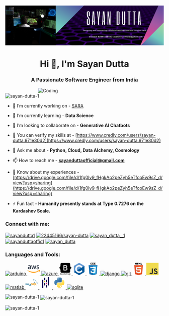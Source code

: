 ![logo](https://github.com/Sayan-Dutta-1/Sayan-Dutta-1/blob/main/Sayan's%20Banner.png)
<h1 align="center">Hi 👋, I'm Sayan Dutta</h1>
<h3 align="center">A Passionate Software Engineer from India</h3>
<img align="right" alt="Coding" width="400" src="https://storage.googleapis.com/gweb-cloudblog-publish/original_images/MLOps_Kloeckner_Hero_Banner_1920x946.gif">


<p align="left"> <img src="https://komarev.com/ghpvc/?username=sayan-dutta-1&label=Profile%20views&color=0e75b6&style=flat" alt="sayan-dutta-1" /> </p>

- 🔭 I’m currently working on - [SARA](https://github.com/Sayan-Dutta-1/SARA---Systematically-Automated-Response-Assistant)

- 🌱 I’m currently learning - **Data Science**

- 👯 I’m looking to collaborate on - **Generative AI Chatbots**

- 📝 You can verify my skills at - [https://www.credly.com/users/sayan-dutta.971e30d2](https://www.credly.com/users/sayan-dutta.971e30d2)

- 💬 Ask me about - **Python, Cloud, Data Alchemy, Cosmology**

- 📫 How to reach me - **sayanduttaofficial@gmail.com**

- 📄 Know about my experiences - [https://drive.google.com/file/d/1fg0Iv9_fHgkAo2peZyh5eTfcoEw9sZ_d/view?usp=sharing](https://drive.google.com/file/d/1fg0Iv9_fHgkAo2peZyh5eTfcoEw9sZ_d/view?usp=sharing)

- ⚡ Fun fact - **Humanity presently stands at Type 0.7276 on the Kardashev Scale.**

<h3 align="left">Connect with me:</h3>
<p align="left">
<a href="https://linkedin.com/in/sayandutta1" target="blank"><img align="center" src="https://raw.githubusercontent.com/rahuldkjain/github-profile-readme-generator/master/src/images/icons/Social/linked-in-alt.svg" alt="sayandutta1" height="30" width="40" /></a>
<a href="https://stackoverflow.com/users/22445166/sayan-dutta" target="blank"><img align="center" src="https://raw.githubusercontent.com/rahuldkjain/github-profile-readme-generator/master/src/images/icons/Social/stack-overflow.svg" alt="22445166/sayan-dutta" height="30" width="40" /></a>
<a href="https://instagram.com/sayan_dutta__1" target="blank"><img align="center" src="https://raw.githubusercontent.com/rahuldkjain/github-profile-readme-generator/master/src/images/icons/Social/instagram.svg" alt="sayan_dutta__1" height="30" width="40" /></a>
<a href="https://www.hackerrank.com/sayanduttaoffic1" target="blank"><img align="center" src="https://raw.githubusercontent.com/rahuldkjain/github-profile-readme-generator/master/src/images/icons/Social/hackerrank.svg" alt="sayanduttaoffic1" height="30" width="40" /></a>
<a href="https://auth.geeksforgeeks.org/user/sayan_dutta" target="blank"><img align="center" src="https://raw.githubusercontent.com/rahuldkjain/github-profile-readme-generator/master/src/images/icons/Social/geeks-for-geeks.svg" alt="sayan_dutta" height="30" width="40" /></a>
</p>

<h3 align="left">Languages and Tools:</h3>
<p align="left"> <a href="https://www.arduino.cc/" target="_blank" rel="noreferrer"> <img src="https://cdn.worldvectorlogo.com/logos/arduino-1.svg" alt="arduino" width="40" height="40"/> </a> <a href="https://aws.amazon.com" target="_blank" rel="noreferrer"> <img src="https://raw.githubusercontent.com/devicons/devicon/master/icons/amazonwebservices/amazonwebservices-original-wordmark.svg" alt="aws" width="40" height="40"/> </a> <a href="https://azure.microsoft.com/en-in/" target="_blank" rel="noreferrer"> <img src="https://www.vectorlogo.zone/logos/microsoft_azure/microsoft_azure-icon.svg" alt="azure" width="40" height="40"/> </a> <a href="https://getbootstrap.com" target="_blank" rel="noreferrer"> <img src="https://raw.githubusercontent.com/devicons/devicon/master/icons/bootstrap/bootstrap-plain-wordmark.svg" alt="bootstrap" width="40" height="40"/> </a> <a href="https://www.cprogramming.com/" target="_blank" rel="noreferrer"> <img src="https://raw.githubusercontent.com/devicons/devicon/master/icons/c/c-original.svg" alt="c" width="40" height="40"/> </a> <a href="https://www.w3schools.com/css/" target="_blank" rel="noreferrer"> <img src="https://raw.githubusercontent.com/devicons/devicon/master/icons/css3/css3-original-wordmark.svg" alt="css3" width="40" height="40"/> </a> <a href="https://www.djangoproject.com/" target="_blank" rel="noreferrer"> <img src="https://cdn.worldvectorlogo.com/logos/django.svg" alt="django" width="40" height="40"/> </a> <a href="https://git-scm.com/" target="_blank" rel="noreferrer"> <img src="https://www.vectorlogo.zone/logos/git-scm/git-scm-icon.svg" alt="git" width="40" height="40"/> </a> <a href="https://www.w3.org/html/" target="_blank" rel="noreferrer"> <img src="https://raw.githubusercontent.com/devicons/devicon/master/icons/html5/html5-original-wordmark.svg" alt="html5" width="40" height="40"/> </a> <a href="https://developer.mozilla.org/en-US/docs/Web/JavaScript" target="_blank" rel="noreferrer"> <img src="https://raw.githubusercontent.com/devicons/devicon/master/icons/javascript/javascript-original.svg" alt="javascript" width="40" height="40"/> </a> <a href="https://www.mathworks.com/" target="_blank" rel="noreferrer"> <img src="https://upload.wikimedia.org/wikipedia/commons/2/21/Matlab_Logo.png" alt="matlab" width="40" height="40"/> </a> <a href="https://www.mysql.com/" target="_blank" rel="noreferrer"> <img src="https://raw.githubusercontent.com/devicons/devicon/master/icons/mysql/mysql-original-wordmark.svg" alt="mysql" width="40" height="40"/> </a> <a href="https://pandas.pydata.org/" target="_blank" rel="noreferrer"> <img src="https://raw.githubusercontent.com/devicons/devicon/2ae2a900d2f041da66e950e4d48052658d850630/icons/pandas/pandas-original.svg" alt="pandas" width="40" height="40"/> </a> <a href="https://www.python.org" target="_blank" rel="noreferrer"> <img src="https://raw.githubusercontent.com/devicons/devicon/master/icons/python/python-original.svg" alt="python" width="40" height="40"/> </a> <a href="https://www.sqlite.org/" target="_blank" rel="noreferrer"> <img src="https://www.vectorlogo.zone/logos/sqlite/sqlite-icon.svg" alt="sqlite" width="40" height="40"/> </a> </p>

<p><img align="left" src="https://github-readme-stats.vercel.app/api/top-langs?username=sayan-dutta-1&show_icons=true&locale=en&layout=compact" alt="sayan-dutta-1" /></p>

<p>&nbsp;<img align="center" src="https://github-readme-stats.vercel.app/api?username=sayan-dutta-1&show_icons=true&locale=en" alt="sayan-dutta-1" /></p>

<p><img align="center" src="https://github-readme-streak-stats.herokuapp.com/?user=sayan-dutta-1&" alt="sayan-dutta-1" /></p>


